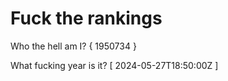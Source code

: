 # Fuck the rankings

Who the hell am I?
{ 1950734 }

What fucking year is it?
[ 2024-05-27T18:50:00Z ]

